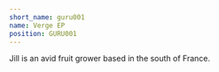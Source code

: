 ```yaml
---
short_name: guru001
name: Verge EP
position: GURU001
---
```


Jill is an avid fruit grower based in the south of France.
